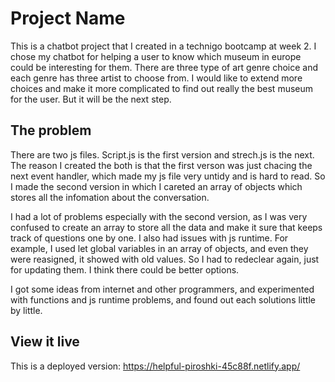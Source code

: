# Project Name

This is a chatbot project that I created in a technigo bootcamp at week 2.
I chose my chatbot for helping a user to know which museum in europe could be interesting for them. There are three type of art genre choice and each genre has three artist to choose from.
I would like to extend more choices and make it more complicated to find out really the best museum for the user. But it will be the next step.

## The problem

There are two js files. Script.js is the first version and strech.js is the next.
The reason I created the both is that the first verson was just chacing the next event handler, which made my js file very untidy and is hard to read.
So I made the second version in which I careted an array of objects which stores all the infomation about the conversation.

I had a lot of problems especially with the second version, as I was very confused to create an array to store all the data and make it sure that keeps track of questions one by one. I also had issues with js runtime. For example, I used let global variables in an array of objects, and even they were reasigned, it showed with old values. So I had to redeclear again, just for updating them. I think there could be better options.

I got some ideas from internet and other programmers, and experimented with functions and js runtime problems, and found out each solutions little by little.

## View it live

This is a deployed version: https://helpful-piroshki-45c88f.netlify.app/
